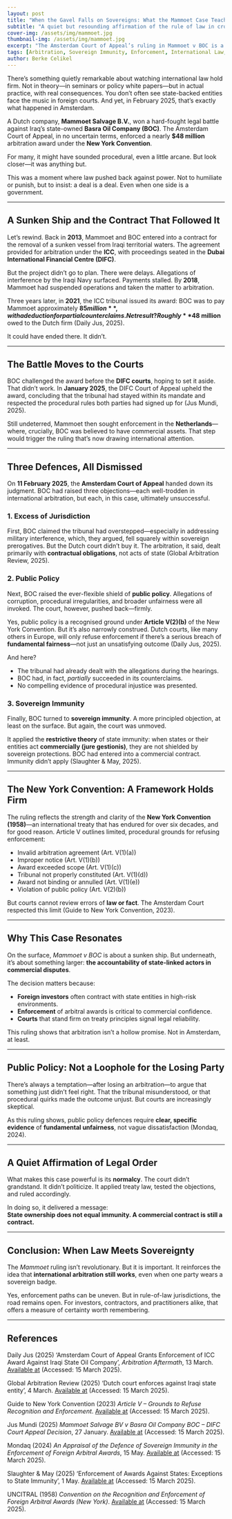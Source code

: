 ```yaml
---
layout: post
title: "When the Gavel Falls on Sovereigns: What the Mammoet Case Teaches Us About Arbitration, Immunity, and the Limits of Power"
subtitle: "A quiet but resounding affirmation of the rule of law in cross-border enforcement"
cover-img: /assets/img/mammoet.jpg
thumbnail-img: /assets/img/mammoet.jpg
excerpt: "The Amsterdam Court of Appeal’s ruling in Mammoet v BOC is a reminder that state-linked debtors are not immune from arbitral enforcement—at least not when acting commercially."
tags: [Arbitration, Sovereign Immunity, Enforcement, International Law, New York Convention]
author: Berke Celikel
---
```


There’s something quietly remarkable about watching international law hold firm. Not in theory—in seminars or policy white papers—but in actual practice, with real consequences. You don’t often see state-backed entities face the music in foreign courts. And yet, in February 2025, that’s exactly what happened in Amsterdam.

A Dutch company, **Mammoet Salvage B.V.**, won a hard-fought legal battle against Iraq’s state-owned **Basra Oil Company (BOC)**. The Amsterdam Court of Appeal, in no uncertain terms, enforced a nearly **$48 million** arbitration award under the **New York Convention**.

For many, it might have sounded procedural, even a little arcane. But look closer—it was anything but.

This was a moment where law pushed back against power. Not to humiliate or punish, but to insist: a deal is a deal. Even when one side is a government.

---

## A Sunken Ship and the Contract That Followed It

Let’s rewind. Back in **2013**, Mammoet and BOC entered into a contract for the removal of a sunken vessel from Iraqi territorial waters. The agreement provided for arbitration under the **ICC**, with proceedings seated in the **Dubai International Financial Centre (DIFC)**.

But the project didn’t go to plan. There were delays. Allegations of interference by the Iraqi Navy surfaced. Payments stalled. By **2018**, Mammoet had suspended operations and taken the matter to arbitration.

Three years later, in **2021**, the ICC tribunal issued its award: BOC was to pay Mammoet approximately **$85 million**, with a deduction for partial counterclaims. Net result? Roughly **$48 million** owed to the Dutch firm (Daily Jus, 2025).

It could have ended there. It didn’t.

---

## The Battle Moves to the Courts

BOC challenged the award before the **DIFC courts**, hoping to set it aside. That didn’t work. In **January 2025**, the DIFC Court of Appeal upheld the award, concluding that the tribunal had stayed within its mandate and respected the procedural rules both parties had signed up for (Jus Mundi, 2025).

Still undeterred, Mammoet then sought enforcement in the **Netherlands**—where, crucially, BOC was believed to have commercial assets. That step would trigger the ruling that’s now drawing international attention.

---

## Three Defences, All Dismissed

On **11 February 2025**, the **Amsterdam Court of Appeal** handed down its judgment. BOC had raised three objections—each well-trodden in international arbitration, but each, in this case, ultimately unsuccessful.

### 1. Excess of Jurisdiction

First, BOC claimed the tribunal had overstepped—especially in addressing military interference, which, they argued, fell squarely within sovereign prerogatives. But the Dutch court didn’t buy it. The arbitration, it said, dealt primarily with **contractual obligations**, not acts of state (Global Arbitration Review, 2025).

### 2. Public Policy

Next, BOC raised the ever-flexible shield of **public policy**. Allegations of corruption, procedural irregularities, and broader unfairness were all invoked. The court, however, pushed back—firmly.

Yes, public policy is a recognised ground under **Article V(2)(b)** of the New York Convention. But it’s also narrowly construed. Dutch courts, like many others in Europe, will only refuse enforcement if there’s a serious breach of **fundamental fairness**—not just an unsatisfying outcome (Daily Jus, 2025).

And here?
- The tribunal had already dealt with the allegations during the hearings.
- BOC had, in fact, *partially* succeeded in its counterclaims.
- No compelling evidence of procedural injustice was presented.

### 3. Sovereign Immunity

Finally, BOC turned to **sovereign immunity**. A more principled objection, at least on the surface. But again, the court was unmoved.

It applied the **restrictive theory** of state immunity: when states or their entities act **commercially (jure gestionis)**, they are not shielded by sovereign protections. BOC had entered into a commercial contract. Immunity didn’t apply (Slaughter & May, 2025).

---

## The New York Convention: A Framework Holds Firm

The ruling reflects the strength and clarity of the **New York Convention (1958)**—an international treaty that has endured for over six decades, and for good reason. Article V outlines limited, procedural grounds for refusing enforcement:

- Invalid arbitration agreement (Art. V(1)(a))
- Improper notice (Art. V(1)(b))
- Award exceeded scope (Art. V(1)(c))
- Tribunal not properly constituted (Art. V(1)(d))
- Award not binding or annulled (Art. V(1)(e))
- Violation of public policy (Art. V(2)(b))

But courts cannot review errors of **law or fact**. The Amsterdam Court respected this limit (Guide to New York Convention, 2023).

---

## Why This Case Resonates

On the surface, *Mammoet v BOC* is about a sunken ship. But underneath, it’s about something larger: **the accountability of state-linked actors in commercial disputes**.

The decision matters because:
- **Foreign investors** often contract with state entities in high-risk environments.
- **Enforcement** of arbitral awards is critical to commercial confidence.
- **Courts** that stand firm on treaty principles signal legal reliability.

This ruling shows that arbitration isn’t a hollow promise. Not in Amsterdam, at least.

---

## Public Policy: Not a Loophole for the Losing Party

There’s always a temptation—after losing an arbitration—to argue that something just didn’t feel right. That the tribunal misunderstood, or that procedural quirks made the outcome unjust. But courts are increasingly skeptical.

As this ruling shows, public policy defences require **clear, specific evidence** of **fundamental unfairness**, not vague dissatisfaction (Mondaq, 2024).

---

## A Quiet Affirmation of Legal Order

What makes this case powerful is its **normalcy**. The court didn’t grandstand. It didn’t politicize. It applied treaty law, tested the objections, and ruled accordingly.

In doing so, it delivered a message:  
**State ownership does not equal immunity. A commercial contract is still a contract.**

---

## Conclusion: When Law Meets Sovereignty

The *Mammoet* ruling isn’t revolutionary. But it is important. It reinforces the idea that **international arbitration still works**, even when one party wears a sovereign badge.

Yes, enforcement paths can be uneven. But in rule-of-law jurisdictions, the road remains open. For investors, contractors, and practitioners alike, that offers a measure of certainty worth remembering.

---

## References

Daily Jus (2025) ‘Amsterdam Court of Appeal Grants Enforcement of ICC Award Against Iraqi State Oil Company’, *Arbitration Aftermath*, 13 March. [Available at](https://dailyjus.com/world/2025/03/arbitration-aftermath-march-13-2025) (Accessed: 15 March 2025).

Global Arbitration Review (2025) ‘Dutch court enforces against Iraqi state entity’, 4 March. [Available at](https://globalarbitrationreview.com/article/dutch-court-enforces-against-iraqi-state-entity) (Accessed: 15 March 2025).

Guide to New York Convention (2023) *Article V – Grounds to Refuse Recognition and Enforcement*. [Available at](https://newyorkconvention1958.org/index.php?lvl=cmspage&pageid=10&menu=730&opac_view=-1) (Accessed: 15 March 2025).

Jus Mundi (2025) *Mammoet Salvage BV v Basra Oil Company BOC – DIFC Court Appeal Decision*, 27 January. [Available at](https://jusmundi.com/en/document/decision/en-mammoet-salvage-bv-v-basra-oil-company-boc-reasons-for-the-order-of-the-court-of-appeal-of-the-dubai-international-financial-centre-courts-arb-004-2022-arb-005-2023-monday-27th-january-2025) (Accessed: 15 March 2025).

Mondaq (2024) *An Appraisal of the Defence of Sovereign Immunity in the Enforcement of Foreign Arbitral Awards*, 15 May. [Available at](https://www.mondaq.com/trials-appeals-compensation/1465722/an-appraisal-of-defence-of-sovereign-immunity-in-the-enforcement-of-foreign-arbitral-awards) (Accessed: 15 March 2025).

Slaughter & May (2025) ‘Enforcement of Awards Against States: Exceptions to State Immunity’, 1 May. [Available at](https://www.slaughterandmay.com/insights/new-insights/enforcement-of-awards-against-states-exceptions-to-state-immunity) (Accessed: 15 March 2025).

UNCITRAL (1958) *Convention on the Recognition and Enforcement of Foreign Arbitral Awards (New York)*. [Available at](https://uncitral.un.org/en/texts/arbitration/conventions/foreign_arbitral_awards) (Accessed: 15 March 2025).

